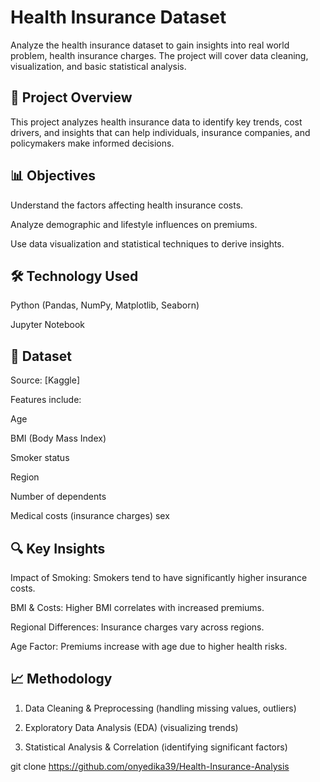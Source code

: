 # Health Insurance Dataset
Analyze the health insurance dataset to gain insights into real world problem, health insurance charges. 
The project will cover data cleaning, visualization, and basic statistical analysis.

## 📌 Project Overview

This project analyzes health insurance data to identify key trends, cost drivers, and insights that can help individuals, insurance companies, and policymakers make informed decisions.

## 📊 Objectives

Understand the factors affecting health insurance costs.

Analyze demographic and lifestyle influences on premiums.

Use data visualization and statistical techniques to derive insights.


## 🛠 Technology Used

Python (Pandas, NumPy, Matplotlib, Seaborn)

Jupyter Notebook 


## 📁 Dataset

Source: [Kaggle]

Features include:

Age

BMI (Body Mass Index)

Smoker status

Region

Number of dependents

Medical costs (insurance charges)
sex


## 🔍 Key Insights

Impact of Smoking: Smokers tend to have significantly higher insurance costs.

BMI & Costs: Higher BMI correlates with increased premiums.

Regional Differences: Insurance charges vary across regions.

Age Factor: Premiums increase with age due to higher health risks.


## 📈 Methodology

1. Data Cleaning & Preprocessing (handling missing values, outliers)


2. Exploratory Data Analysis (EDA) (visualizing trends)


3. Statistical Analysis & Correlation (identifying significant factors)



git clone https://github.com/onyedika39/Health-Insurance-Analysis


 
